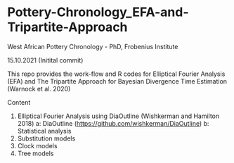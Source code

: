 # Pottery-Chronology_EFA-and-Tripartite-Approach

West African Pottery Chronology - PhD, Frobenius Institute

15.10.2021 (Initital commit)

This repo provides the work-flow and R codes for Elliptical Fourier Analysis (EFA) and The Tripartite Approach for Bayesian Divergence Time Estimation (Warnock et al. 2020)

Content

1)  Elliptical Fourier Analysis using DiaOutline (Wishkerman and Hamilton 2018)
    a: DiaOutline (https://github.com/wishkerman/DiaOutline)
    b: Statistical analysis
2)  Substitution models
3)  Clock models
4)  Tree models
